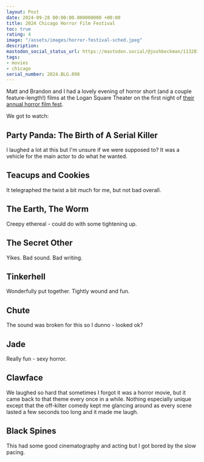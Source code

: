 ```yaml
---
layout: Post
date: 2024-09-28 00:00:00.000000000 +00:00
title: 2024 Chicago Horror Film Festival
toc: true
rating: 4
image: "/assets/images/horror-festival-sched.jpeg"
description:
mastodon_social_status_url: https://mastodon.social/@joshbeckman/113281555302715961
tags:
- movies
- chicago
serial_number: 2024.BLG.098
---
```

Matt and Brandon and I had a lovely evening of horror short (and a couple feature-length!) films at the Logan Square Theater on the first night of [their annual horror film fest](https://chicagohorrorfilmfest.ticketspice.com/chicago-horror-film-festival).

We got to watch:

## Party Panda: The Birth of A Serial Killer

I laughed a lot at this but I'm unsure if we were supposed to? It was a vehicle for the main actor to do what he wanted.

## Teacups and Cookies

It telegraphed the twist a bit much for me, but not bad overall.

## The Earth, The Worm

Creepy ethereal - could do with some tightening up.

## The Secret Other

Yikes. Bad sound. Bad writing.

## Tinkerhell

Wonderfully put together. Tightly wound and fun.

## Chute

The sound was broken for this so I dunno - looked ok?

## Jade

Really fun - sexy horror.

## Clawface

We laughed so hard that sometimes I forgot it was a horror movie, but it came back to that theme every once in a while. Nothing especially unique except that the off-kilter comedy kept me glancing around as every scene lasted a few seconds too long and it made me laugh.

## Black Spines

This had some good cinematography and acting but I got bored by the slow pacing.
